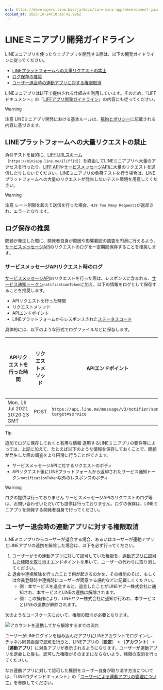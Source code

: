 ```yaml
---
url: https://developers.line.biz/ja/docs/line-mini-app/development-guidelines/
copied_at: 2025-10-24T10:16:41.926Z
---
```

# LINEミニアプリ開発ガイドライン

LINEミニアプリを使ったウェブアプリを開発する際は、以下の開発ガイドラインに従ってください。

*   [LINEプラットフォームへの大量リクエストの禁止](#prohibiting-mass-requests-to-line-platform)
*   [ログ保存の推奨](#save-logs)
*   [ユーザー退会時の連動アプリに対する権限取消](#deauthorize)

LINEミニアプリはLIFFで提供される仕組みを利用しています。そのため、『LIFFドキュメント』の「[LIFFアプリ開発ガイドライン](https://developers.line.biz/ja/docs/liff/development-guidelines/)」の内容にも従ってください。

> [!WARNING]
> 注意
> LINEミニアプリ開発における基本ルールは、[規約とポリシー](https://developers.line.biz/ja/terms-and-policies/)に記載される内容に基づきます。

## LINEプラットフォームへの大量リクエストの禁止

負荷テストを目的に、[LIFF URLスキーム](https://developers.line.biz/ja/docs/line-login/using-line-url-scheme/#opening-a-liff-app) （`https://miniapp.line.me/{liffId}`）を経由してLINEミニアプリへ大量のアクセスを行ったり、[LIFF API](https://developers.line.biz/ja/reference/liff/)や[サービスメッセージAPI](https://developers.line.biz/ja/reference/line-mini-app/)に大量のリクエストを送信したりしないでください。LINEミニアプリの負荷テストを行う場合は、LINEプラットフォームへの大量のリクエストが発生しないテスト環境を用意してください。

> [!WARNING]
> 注意
> レート制限を超えて送信を行った場合、`429 Too Many Requests`が返却され、エラーとなります。

## ログ保存の推奨

問題が発生した際に、開発者自身が原因や影響範囲の調査を円滑に行えるよう、[サービスメッセージAPI](https://developers.line.biz/ja/reference/line-mini-app/)のリクエストのログを一定期間保存することを推奨します。

### サービスメッセージAPIリクエスト時のログ

[サービスメッセージAPI](https://developers.line.biz/ja/reference/line-mini-app/)のリクエストを行った際は、レスポンスに含まれる、[サービス通知トークン](https://developers.line.biz/ja/reference/line-mini-app/#issue-notification-token-response)`notificationToken`に加え、以下の情報をログとして保存することを推奨します。

*   APIリクエストを行った時間
*   リクエストメソッド
*   APIエンドポイント
*   LINEプラットフォームからレスポンスされた[ステータスコード](https://developers.line.biz/ja/reference/line-mini-app/)

具体的には、以下のような形式でログファイルなどに保存します。

| APIリクエストを行った時間 | リクエストメソッド | APIエンドポイント | ステータスコード |
| --- | --- | --- | --- |
| Mon, 16 Jul 2021 10:20:23 GMT | POST | `https://api.line.me/message/v3/notifier/send?target=service` | 200 |

> [!TIP]
> 追加でログに保存しておくと有用な情報
> 運用するLINEミニアプリの要件等によっては、上記に加えて、たとえば以下のような情報を保存しておくことで、問題が発生した際の調査をより円滑に行うことができます。
> 
> *   サービスメッセージAPIに対するリクエストのボディ
> *   APIリクエスト後にLINEプラットフォームから返却されたサービス通知トークン`notificationToken`以外のレスポンスのボディ

> [!WARNING]
> ログの提供は行っておりません
> サービスメッセージAPIのリクエストのログ等は、お問い合わせいただいても提供は行っておりません。ログの保存は、LINEミニアプリを開発する開発者自身で行ってください。

## ユーザー退会時の連動アプリに対する権限取消

LINEミニアプリからユーザーが退会する場合、あるいはユーザーが連動アプリとLINEアプリの連携を解除した場合は、以下を必ず行ってください。

1.  ユーザーがその連動アプリに対して認可していた権限を、[連動アプリに認可した権限を取り消す](https://developers.line.biz/ja/reference/line-login/#deauthorize)エンドポイントを用いて、ユーザーの代わりに取り消してください。
2.  退会や連携解除を行ったことで何が起きるのかを、その機能のそば、もしくは会員登録時や連携時にユーザーが同意する規約などに記載してください。
    *   例：本サービスを退会すると、退会したことがLINEヤフー株式会社に通知され、本サービスとLINEの連携は解除されます。
    *   例：この操作により、LINEヤフー株式会社に通知が行われ、本サービスとLINEの連携が解除されます。

次のようなユースケースにおいて、権限の取消が必要となります。

![アカウントを連携してから解除するまでの流れ](https://developers.line.biz/media/line-login/development-guidelines/deauthorize-your-app-ja.png)

ユーザーがLINEログインを組み込んだアプリにLINEアカウントでログインし、チャネル同意画面で[認可を行う](https://developers.line.biz/ja/docs/line-login/integrate-line-login/#authorization-process)と、LINEアプリの［**設定**］ > ［**アカウント**］ > ［**連動アプリ**］に対象アプリが表示されるようになります。ユーザーが連動アプリを退会した後も、認可した権限がそのままにならないよう、権限の取消を行ってください。

なお連動アプリに対して認可した権限をユーザー自身が取り消す方法については、『LINEログインドキュメント』の「[ユーザーによる連動アプリの管理について](https://developers.line.biz/ja/docs/line-login/managing-authorized-apps/)」を参照してください。